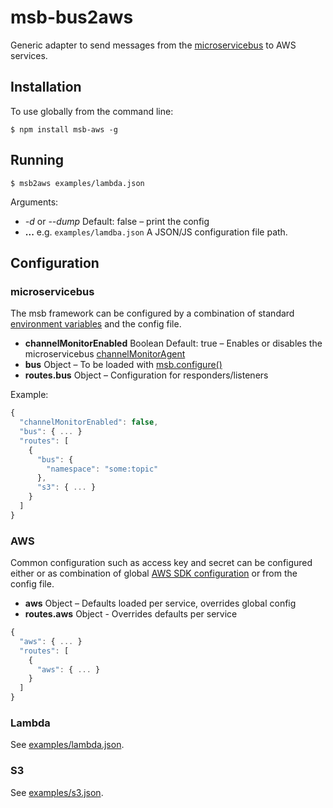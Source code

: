 # msb-bus2aws
Generic adapter to send messages from the [microservicebus](https://github.com/tcdl/msb) to AWS services.

## Installation

To use globally from the command line:

```
$ npm install msb-aws -g
```

## Running

```
$ msb2aws examples/lambda.json
```

Arguments:

- *-d* or *--dump* Default: false – print the config
- **...** e.g. `examples/lamdba.json` A JSON/JS configuration file path.

## Configuration

### microservicebus

The msb framework can be configured by a combination of standard [environment variables](https://github.com/tcdl/msb#environment-variables) and the config file.

- **channelMonitorEnabled** Boolean Default: true – Enables or disables the microservicebus [channelMonitorAgent](https://github.com/tcdl/msb#channel-monitor-agent)
- **bus** Object – To be loaded with [msb.configure()](https://github.com/tcdl/msb#msbconfigureconfig)
- **routes.bus** Object – Configuration for responders/listeners

Example:

```js
{
  "channelMonitorEnabled": false,
  "bus": { ... }
  "routes": [
    {
      "bus": {
        "namespace": "some:topic"
      },
      "s3": { ... }
    }
  ]
}
```

### AWS

Common configuration such as access key and secret can be configured either or as combination of global [AWS SDK configuration](http://docs.aws.amazon.com/AWSJavaScriptSDK/guide/node-configuring.html) or from the config file.

- **aws** Object – Defaults loaded per service, overrides global config
- **routes.aws** Object - Overrides defaults per service

```js
{
  "aws": { ... }
  "routes": [
    {
      "aws": { ... }
    }
  ]
}
```

### Lambda

See [examples/lambda.json](examples/lambda.json).

### S3

See [examples/s3.json](examples/s3.json).
